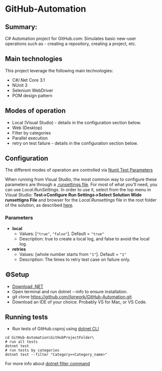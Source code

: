 # GitHub-Automation

 ## Summary:
C# Automation project for GitHub.com: 
Simulates basic new-user operations such as - creating a repository, creating a project, etc.

## Main technologies
This project leverage the following main technologies:
* C#/.Net Core 3.1
* NUnit 3
* Selenium WebDriver
* POM design pattern

## Modes of operation
* Local (Visual Studio) - details in the configuration section below.
* Web (Desktop)
* Filter by categories
* Parallel execution
* retry on test failure - details in the configuration section below.

## Configuration
The different modes of operation are controlled via [Nunit Test Parameters](https://docs.nunit.org/articles/nunit/writing-tests/TestContext.html#testparameters)

When running from Visual Studio, the most common way to configure these parameters are through a [.runsettings file](https://docs.microsoft.com/en-us/visualstudio/test/configure-unit-tests-by-using-a-dot-runsettings-file?view=vs-2019). For most of what you'll need, you can use *Local.RunSettings*. In order to use it, select from the top menu in Visual Studio: **Test->Configure Run Settings->Select Solution Wide runsettigns File** and browser for the *Local.Runsettings* file in the root folder of the solution, as described [here](https://docs.microsoft.com/en-us/visualstudio/test/configure-unit-tests-by-using-a-dot-runsettings-file?view=vs-2019#manually-select-the-run-settings-file).

### Parameters

* **local**
  * Values: [`"true"`, `"false"`]. Default = `"true"`
  * Description: true to create a local log, and false to avoid the local log.
* **retries**
  * Values: [whole number starts from `"1"`]. Default = `"1"`
  * Description: The times to retry test case on failure only.

## ⚙️Setup
* [Download .NET](https://dotnet.microsoft.com/en-us/download)
* Open terminal and run dotnet --info to ensure installation.
* git clone https://github.com/ilorwork/GitHub-Automation.git
* Download an IDE of your choice. Probably VS for Mac, or VS Code.

## Running tests
* Run tests of GitHub.csproj using [dotnet CLI](https://docs.microsoft.com/en-us/dotnet/core/tools/)
```
cd GitHub-Automation\GitHubProjectFolder\
# run all tests
dotnet test
# run tests by categories
dotnet test --filter "Category=<Category_name>"
```
For more info about [dotnet filter command](https://docs.microsoft.com/en-us/dotnet/core/tools/dotnet-test#filter-option-details)

